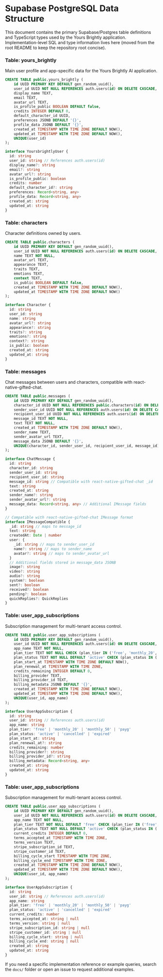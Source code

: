 # Supabase PostgreSQL Data Structure

This document contains the primary Supabase/Postgres table definitions and TypeScript types used by the Yours Brightly application. Implementation-level SQL and type information lives here (moved from the root README to keep the repository root concise).

### Table: yours_brightly

Main user profile and app-specific data for the Yours Brightly AI application.

```sql
CREATE TABLE public.yours_brightly (
    id UUID PRIMARY KEY DEFAULT gen_random_uuid(),
    user_id UUID NOT NULL REFERENCES auth.users(id) ON DELETE CASCADE,
    display_name TEXT,
    email TEXT,
    avatar_url TEXT,
    is_profile_public BOOLEAN DEFAULT false,
    credits INTEGER DEFAULT 0,
    default_character_id UUID,
    preferences JSONB DEFAULT '{}',
    profile_data JSONB DEFAULT '{}',
    created_at TIMESTAMP WITH TIME ZONE DEFAULT NOW(),
    updated_at TIMESTAMP WITH TIME ZONE DEFAULT NOW(),
    UNIQUE(user_id)
);
```

```ts
interface YoursbrightlyUser {
  id: string
  user_id: string // References auth.users(id)
  display_name?: string
  email?: string
  avatar_url?: string
  is_profile_public: boolean
  credits: number
  default_character_id?: string
  preferences: Record<string, any>
  profile_data: Record<string, any>
  created_at: string
  updated_at: string
}
```

### Table: characters

Character definitions owned by users.

```sql
CREATE TABLE public.characters (
    id UUID PRIMARY KEY DEFAULT gen_random_uuid(),
    user_id UUID NOT NULL REFERENCES auth.users(id) ON DELETE CASCADE,
    name TEXT NOT NULL,
    avatar_url TEXT,
    appearance TEXT,
    traits TEXT,
    emotions TEXT,
    context TEXT,
    is_public BOOLEAN DEFAULT false,
    created_at TIMESTAMP WITH TIME ZONE DEFAULT NOW(),
    updated_at TIMESTAMP WITH TIME ZONE DEFAULT NOW()
);
```

```ts
interface Character {
  id: string
  user_id: string
  name: string
  avatar_url?: string
  appearance?: string
  traits?: string
  emotions?: string
  context?: string
  is_public: boolean
  created_at: string
  updated_at: string
}
```

### Table: messages

Chat messages between users and characters, compatible with react-native-gifted-chat.

```sql
CREATE TABLE public.messages (
    id UUID PRIMARY KEY DEFAULT gen_random_uuid(),
    character_id UUID NOT NULL REFERENCES public.characters(id) ON DELETE CASCADE,
    sender_user_id UUID NOT NULL REFERENCES auth.users(id) ON DELETE CASCADE,
    recipient_user_id UUID NOT NULL REFERENCES auth.users(id) ON DELETE CASCADE,
    message_id TEXT NOT NULL,
    text TEXT NOT NULL,
    created_at TIMESTAMP WITH TIME ZONE DEFAULT NOW(),
    sender_name TEXT,
    sender_avatar_url TEXT,
    message_data JSONB DEFAULT '{}',
    UNIQUE(character_id, sender_user_id, recipient_user_id, message_id)
);
```

```ts
interface ChatMessage {
  id: string
  character_id: string
  sender_user_id: string
  recipient_user_id: string
  message_id: string // Compatible with react-native-gifted-chat _id
  text: string
  created_at: string
  sender_name?: string
  sender_avatar_url?: string
  message_data: Record<string, any> // Additional IMessage fields
}

// Compatible with react-native-gifted-chat IMessage format
interface IMessageCompatible {
  _id: string // maps to message_id
  text: string
  createdAt: Date | number
  user: {
    _id: string // maps to sender_user_id
    name?: string // maps to sender_name
    avatar?: string // maps to sender_avatar_url
  }
  // Additional fields stored in message_data JSONB
  image?: string
  video?: string
  audio?: string
  system?: boolean
  sent?: boolean
  received?: boolean
  pending?: boolean
  quickReplies?: QuickReplies
}
```

### Table: user_app_subscriptions

Subscription management for multi-tenant access control.

```sql
CREATE TABLE public.user_app_subscriptions (
    id UUID PRIMARY KEY DEFAULT gen_random_uuid(),
    user_id UUID NOT NULL REFERENCES auth.users(id) ON DELETE CASCADE,
    app_name TEXT NOT NULL,
    plan_tier TEXT NOT NULL CHECK (plan_tier IN ('free', 'monthly_20', 'monthly_50', 'payg')),
    plan_status TEXT NOT NULL DEFAULT 'active' CHECK (plan_status IN ('active', 'cancelled', 'expired')),
    plan_start_at TIMESTAMP WITH TIME ZONE DEFAULT NOW(),
    plan_renewal_at TIMESTAMP WITH TIME ZONE,
    credits_remaining INTEGER DEFAULT 0,
    billing_provider TEXT,
    billing_provider_id TEXT,
    billing_metadata JSONB DEFAULT '{}',
    created_at TIMESTAMP WITH TIME ZONE DEFAULT NOW(),
    updated_at TIMESTAMP WITH TIME ZONE DEFAULT NOW(),
    UNIQUE(user_id, app_name)
);
```

```ts
interface UserAppSubscription {
  id: string
  user_id: string // References auth.users(id)
  app_name: string
  plan_tier: 'free' | 'monthly_20' | 'monthly_50' | 'payg'
  plan_status: 'active' | 'cancelled' | 'expired'
  plan_start_at: string
  plan_renewal_at?: string
  credits_remaining: number
  billing_provider?: string
  billing_provider_id?: string
  billing_metadata: Record<string, any>
  created_at: string
  updated_at: string
}
```

### Table: user_app_subscriptions

Subscription management for multi-tenant access control.

```sql
CREATE TABLE public.user_app_subscriptions (
    id UUID PRIMARY KEY DEFAULT gen_random_uuid(),
    user_id UUID NOT NULL REFERENCES auth.users(id) ON DELETE CASCADE,
    app_name TEXT NOT NULL,
    plan_tier TEXT NOT NULL DEFAULT 'free' CHECK (plan_tier IN ('free', 'monthly_20', 'monthly_50', 'payg')),
    plan_status TEXT NOT NULL DEFAULT 'active' CHECK (plan_status IN ('active', 'cancelled', 'expired')),
    current_credits INTEGER DEFAULT 0,
    terms_accepted_at TIMESTAMP WITH TIME ZONE,
    terms_version TEXT,
    stripe_subscription_id TEXT,
    stripe_customer_id TEXT,
    billing_cycle_start TIMESTAMP WITH TIME ZONE,
    billing_cycle_end TIMESTAMP WITH TIME ZONE,
    created_at TIMESTAMP WITH TIME ZONE DEFAULT NOW(),
    updated_at TIMESTAMP WITH TIME ZONE DEFAULT NOW(),
    UNIQUE(user_id, app_name)
);
```

```ts
interface UserAppSubscription {
  id: string
  user_id: string // References auth.users(id)
  app_name: string
  plan_tier: 'free' | 'monthly_20' | 'monthly_50' | 'payg'
  plan_status: 'active' | 'cancelled' | 'expired'
  current_credits: number
  terms_accepted_at: string | null
  terms_version: string | null
  stripe_subscription_id: string | null
  stripe_customer_id: string | null
  billing_cycle_start: string | null
  billing_cycle_end: string | null
  created_at: string
  updated_at: string
}
```

If you need a specific implementation reference or example queries, search the `docs/` folder or open an issue to request additional examples.
